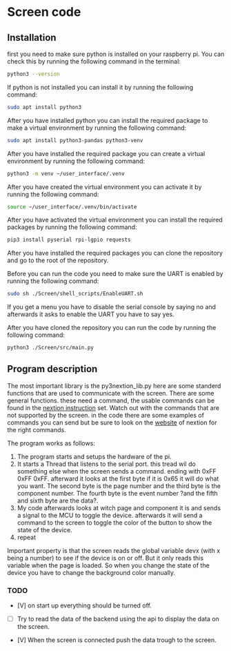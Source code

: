 # Screen code

## Installation

first you need to make sure python is installed on your raspberry pi. You can check this by running the following command in the terminal:

```bash
python3 --version
```

If python is not installed you can install it by running the following command:

```bash
sudo apt install python3
```

After you have installed python you can install the required package to make a virtual environment by running the following command:

```bash
sudo apt install python3-pandas python3-venv
```

After you have installed the required package you can create a virtual environment by running the following command:

```bash
python3 -m venv ~/user_interface/.venv
```

After you have created the virtual environment you can activate it by running the following command:

```bash
source ~/user_interface/.venv/bin/activate
```

After you have activated the virtual environment you can install the required packages by running the following command:

```bash
pip3 install pyserial rpi-lgpio requests
```

After you have installed the required packages you can clone the repository and go to the root of the repository.

Before you can run the code you need to make sure the UART is enabled by running the following command:

```bash
sudo sh ./Screen/shell_scripts/EnableUART.sh
```

If you get a menu you have to disable the serial console by saying no and afterwards it asks to enable the UART you have to say yes.

After you have cloned the repository you can run the code by running the following command:

```bash
python3 ./Screen/src/main.py
```

## Program description

The most important library is the py3nextion_lib.py here are some standerd functions that are used to communicate with the screen. 
There are some general functions. these need a command, the usable commands can be found in the [nextion instruction](https://nextion.tech/instruction-set/) set. Watch out with the commands that are not supported by the screen.
in the code there are some examples of commands you can send but be sure to look on the [website](https://nextion.tech/instruction-set/) of nextion for the right commands.

The program works as follows:
1. The program starts and setups the hardware of the pi.
2. It starts a Thread that listens to the serial port. this tread wil do something else when the screen sends a command. ending with 0xFF 0xFF 0xFF. afterward it looks at the first byte if it is 0x65 it will do what you want. The second byte is the page number and the third byte is the component number. The fourth byte is the event number ?and the fifth and sixth byte are the data?. 
3. My code afterwards looks at witch page and component it is and sends a signal to the MCU to toggle the device. afterwards it will send a command to the screen to toggle the color of the button to show the state of the device.
4. repeat 

Important property is that the screen reads the global variable devx (with x being a number) to see if the device is on or off. But it only reads this variable when the page is loaded. So when you change the state of the device you have to change the background color manually.

### TODO 


- [V] on start up everything should be turned off.
- [ ] Try to read the data of the backend using the api to display the data on the screen. 
- [V] When the screen is connected push the data trough to the screen.



